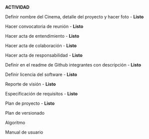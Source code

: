 **ACTIVIDAD**

Definir nombre del Cinema, detalle del proyecto y hacer foto - **Listo**	

Hacer convocatoria de reunión - **Listo**	

Hacer acta de entendimiento - **Listo**	

Hacer acta de colaboración - **Listo**	

Hacer acta de responsabilidad - **Listo**	

Definir en el readme de Github integrantes con descripción - **Listo**	

Definir licencia del software - **Listo**	

Reporte de visión - **Listo**	

Especificación de requisitos - **Listo**	

Plan de proyecto - **Listo**	

Plan de versionado	

Algoritmo	

Manual de usuario	
